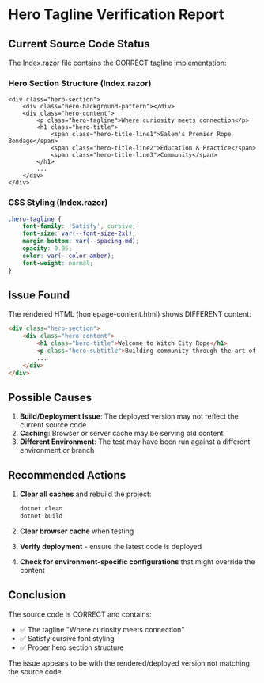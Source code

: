 # Hero Tagline Verification Report

## Current Source Code Status

The Index.razor file contains the CORRECT tagline implementation:

### Hero Section Structure (Index.razor)
```razor
<div class="hero-section">
    <div class="hero-background-pattern"></div>
    <div class="hero-content">
        <p class="hero-tagline">Where curiosity meets connection</p>
        <h1 class="hero-title">
            <span class="hero-title-line1">Salem's Premier Rope Bondage</span>
            <span class="hero-title-line2">Education & Practice</span>
            <span class="hero-title-line3">Community</span>
        </h1>
        ...
    </div>
</div>
```

### CSS Styling (Index.razor)
```css
.hero-tagline {
    font-family: 'Satisfy', cursive;
    font-size: var(--font-size-2xl);
    margin-bottom: var(--spacing-md);
    opacity: 0.95;
    color: var(--color-amber);
    font-weight: normal;
}
```

## Issue Found

The rendered HTML (homepage-content.html) shows DIFFERENT content:
```html
<div class="hero-section">
    <div class="hero-content">
        <h1 class="hero-title">Welcome to Witch City Rope</h1>
        <p class="hero-subtitle">Building community through the art of rope bondage in Salem, Massachusetts</p>
        ...
    </div>
</div>
```

## Possible Causes

1. **Build/Deployment Issue**: The deployed version may not reflect the current source code
2. **Caching**: Browser or server cache may be serving old content
3. **Different Environment**: The test may have been run against a different environment or branch

## Recommended Actions

1. **Clear all caches** and rebuild the project:
   ```bash
   dotnet clean
   dotnet build
   ```

2. **Clear browser cache** when testing

3. **Verify deployment** - ensure the latest code is deployed

4. **Check for environment-specific configurations** that might override the content

## Conclusion

The source code is CORRECT and contains:
- ✅ The tagline "Where curiosity meets connection"
- ✅ Satisfy cursive font styling
- ✅ Proper hero section structure

The issue appears to be with the rendered/deployed version not matching the source code.